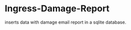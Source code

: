 Ingress-Damage-Report
=====================

inserts data with damage email report in a sqlite database.
